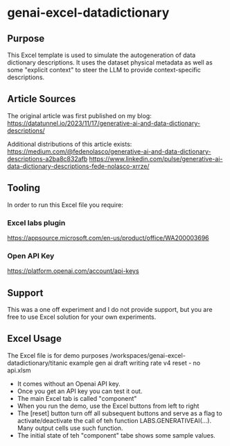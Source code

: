 # genai-excel-datadictionary

## Purpose
This Excel template is used to simulate the autogeneration of data dictionary descriptions. It uses the dataset physical metadata as well as some "explicit context" to steer the LLM to provide context-specific descriptions.

## Article Sources
The original article was first published on my blog:
https://datatunnel.io/2023/11/17/generative-ai-and-data-dictionary-descriptions/

Additional distributions of this article exists:
https://medium.com/@fedenolasco/generative-ai-and-data-dictionary-descriptions-a2ba8c832afb
https://www.linkedin.com/pulse/generative-ai-data-dictionary-descriptions-fede-nolasco-xrrze/

## Tooling

In order to run this Excel file you require:
### Excel labs plugin
https://appsource.microsoft.com/en-us/product/office/WA200003696

### Open API Key
https://platform.openai.com/account/api-keys

## Support
This was a one off experiment and I do not provide support, but you are free to use Excel solution for your own experiments.

## Excel Usage
The Excel file is for demo purposes
/workspaces/genai-excel-datadictionary/titanic example gen ai draft writing rate v4 reset - no api.xlsm

* It comes without an Openai API key.
* Once you get an API key you can test it out.
* The main Excel tab is called "component"
* When you run the demo, use the Excel buttons from left to right
* The [reset] button turn off all subsequent buttons and serve as a flag to activate/deactivate the call of teh function LABS.GENERATIVEAI(...). Many output cells use such function.
* The initial state of teh "component" tabe shows some sample values.


